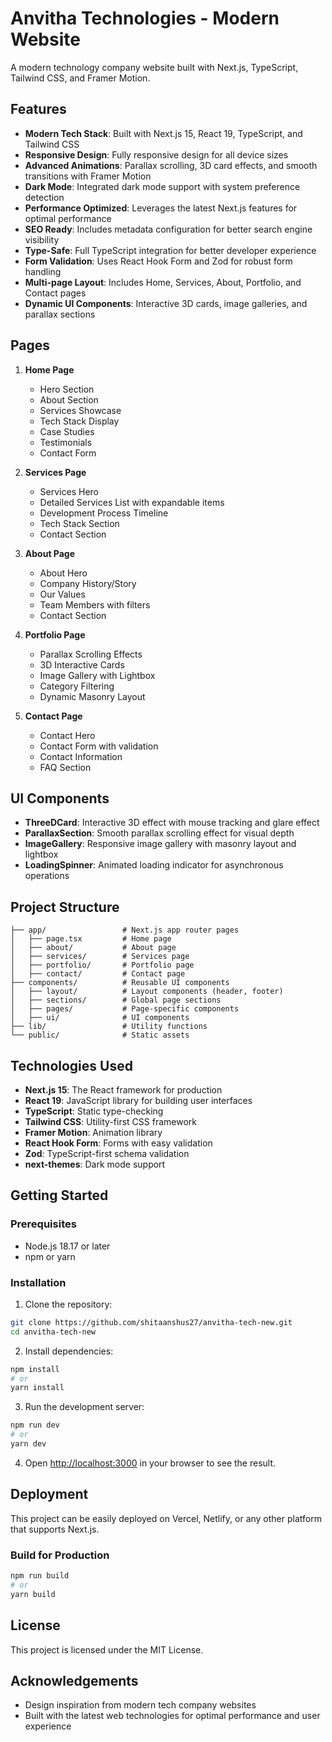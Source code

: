 # Anvitha Technologies - Modern Website

A modern technology company website built with Next.js, TypeScript, Tailwind CSS, and Framer Motion.

## Features

- **Modern Tech Stack**: Built with Next.js 15, React 19, TypeScript, and Tailwind CSS
- **Responsive Design**: Fully responsive design for all device sizes
- **Advanced Animations**: Parallax scrolling, 3D card effects, and smooth transitions with Framer Motion
- **Dark Mode**: Integrated dark mode support with system preference detection
- **Performance Optimized**: Leverages the latest Next.js features for optimal performance
- **SEO Ready**: Includes metadata configuration for better search engine visibility
- **Type-Safe**: Full TypeScript integration for better developer experience
- **Form Validation**: Uses React Hook Form and Zod for robust form handling
- **Multi-page Layout**: Includes Home, Services, About, Portfolio, and Contact pages
- **Dynamic UI Components**: Interactive 3D cards, image galleries, and parallax sections

## Pages

1. **Home Page**
   - Hero Section
   - About Section
   - Services Showcase
   - Tech Stack Display
   - Case Studies
   - Testimonials
   - Contact Form

2. **Services Page**
   - Services Hero
   - Detailed Services List with expandable items
   - Development Process Timeline
   - Tech Stack Section
   - Contact Section

3. **About Page**
   - About Hero
   - Company History/Story
   - Our Values
   - Team Members with filters
   - Contact Section

4. **Portfolio Page**
   - Parallax Scrolling Effects
   - 3D Interactive Cards
   - Image Gallery with Lightbox
   - Category Filtering
   - Dynamic Masonry Layout

5. **Contact Page**
   - Contact Hero
   - Contact Form with validation
   - Contact Information
   - FAQ Section

## UI Components

- **ThreeDCard**: Interactive 3D effect with mouse tracking and glare effect
- **ParallaxSection**: Smooth parallax scrolling effect for visual depth
- **ImageGallery**: Responsive image gallery with masonry layout and lightbox
- **LoadingSpinner**: Animated loading indicator for asynchronous operations

## Project Structure

```
├── app/                 # Next.js app router pages
│   ├── page.tsx         # Home page
│   ├── about/           # About page
│   ├── services/        # Services page
│   ├── portfolio/       # Portfolio page
│   ├── contact/         # Contact page
├── components/          # Reusable UI components
│   ├── layout/          # Layout components (header, footer)
│   ├── sections/        # Global page sections
│   ├── pages/           # Page-specific components
│   ├── ui/              # UI components
├── lib/                 # Utility functions
└── public/              # Static assets
```

## Technologies Used

- **Next.js 15**: The React framework for production
- **React 19**: JavaScript library for building user interfaces
- **TypeScript**: Static type-checking
- **Tailwind CSS**: Utility-first CSS framework
- **Framer Motion**: Animation library
- **React Hook Form**: Forms with easy validation
- **Zod**: TypeScript-first schema validation
- **next-themes**: Dark mode support

## Getting Started

### Prerequisites

- Node.js 18.17 or later
- npm or yarn

### Installation

1. Clone the repository:
```bash
git clone https://github.com/shitaanshus27/anvitha-tech-new.git
cd anvitha-tech-new
```

2. Install dependencies:
```bash
npm install
# or
yarn install
```

3. Run the development server:
```bash
npm run dev
# or
yarn dev
```

4. Open [http://localhost:3000](http://localhost:3000) in your browser to see the result.

## Deployment

This project can be easily deployed on Vercel, Netlify, or any other platform that supports Next.js.

### Build for Production

```bash
npm run build
# or
yarn build
```

## License

This project is licensed under the MIT License.

## Acknowledgements

- Design inspiration from modern tech company websites
- Built with the latest web technologies for optimal performance and user experience